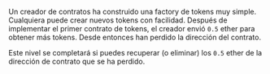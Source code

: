 Un creador de contratos ha construido una factory de tokens muy simple. Cualquiera puede crear nuevos tokens con facilidad. Después de implementar el primer contrato de tokens, el creador envió `0.5` ether para obtener más tokens. Desde entonces han perdido la dirección del contrato.

Este nivel se completará si puedes recuperar (o eliminar) los `0.5` ether de la dirección de contrato que se ha perdido.